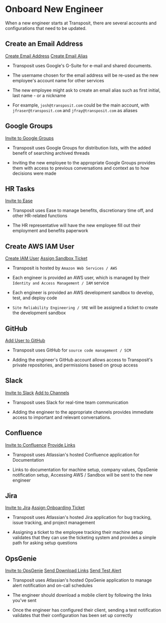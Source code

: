 # Onboard New Engineer
When a new engineer starts at Transposit, there are several accounts and configurations that need to be updated.

## Create an Email Address
[Create Email Address](https://console.transposit.com/mc/t/transposit/actions/create_transposit_email)
[Create Email Alias](https://console.transposit.com/mc/t/transposit/actions/add_transposit_email_alias)

- Transposit uses Google's G-Suite for e-mail and shared documents. 

- The username chosen for the email address will be re-used as the new employee's account name for other services

- The new employee might ask to create an email alias such as first initial, last name - or a nickname

- For example, `josh@transposit.com` could be the main account, with `jfraser@transposit.com` and `jfray@transposit.com` as aliases

## Google Groups
[Invite to Google Groups](https://console.transposit.com/mc/t/transposit/actions/invite_user_to_google_groups)
- Transposit uses Google Groups for distribution lists, with the added benefit of searching archived threads

- Inviting the new employee to the appropriate Google Groups provides them with access to previous conversations and context as to how decisions were made

## HR Tasks
[Invite to Ease](https://console.transposit.com/mc/t/transposit/actions/invite_user_to_ease)
- Transposit uses Ease to manage benefits, discretionary time off, and other HR-related functions

- The HR representative will have the new employee fill out their employment and benefits paperwork

## Create AWS IAM User
[Create IAM User](https://console.transposit.com/mc/t/transposit/actions/create_iam_user)
[Assign Sandbox Ticket](https://console.transposit.com/mc/t/transposit/actions/assign_jira_ticket_for_sandbox_creation)

- Transposit is hosted by `Amazon Web Services / AWS`

- Each engineer is provided an AWS user, which is managed by their `Identity and Access Management / IAM` service

- Each engineer is provided an AWS development sandbox to develop, test, and deploy code

- `Site Reliability Engineering / SRE` will be assigned a ticket to create the development sandbox

## GitHub
[Add User to GitHub](https://console.transposit.com/mc/t/transposit/actions/add_github_user_to_transposit)

- Transposit uses GitHub for `source code management / SCM`

- Adding the engineer's GitHub account allows access to Transposit's private repositories, and permissions based on group access

## Slack
[Invite to Slack](https://console.transposit.com/mc/t/transposit/actions/invite_user_to_slack)
[Add to Channels](https://console.transposit.com/mc/t/transposit/actions/add_slack_user_to_channels)

- Transposit uses Slack for real-time team communication

- Adding the engineer to the appropriate channels provides immediate access to important and relevant conversations.

## Confluence
[Invite to Confluence](https://console.transposit.com/mc/t/transposit/actions/invite_user_to_confluence)
[Provide Links](https://console.transposit.com/mc/t/transposit/actions/send_confluence_links)

- Transposit uses Atlassian's hosted Confluence application for Documentation

- Links to documentation for machine setup, company values, OpsGenie notification setup, Accessing AWS / Sandbox will be sent to the new engineer

## Jira
[Invite to Jira](https://console.transposit.com/mc/t/transposit/actions/invite_user_to_jira)
[Assign Onboarding Ticket](https://console.transposit.com/mc/t/transposit/actions/assign_jira_ticket_for_onboarding)

- Transposit uses Atlassian's hosted Jira application for bug tracking, issue tracking, and project management

- Assigning a ticket to the employee tracking their machine setup validates that they can use the ticketing system and provides a simple path for asking setup questions

## OpsGenie
[Invite to OpsGenie](https://console.transposit.com/mc/t/transposit/actions/invite_user_to_opsgenie)
[Send Download Links](https://console.transposit.com/mc/t/transposit/actions/send_opsgenie_download_links)
[Send Test Alert](https://console.transposit.com/mc/t/transposit/actions/send_opsgenie_test_notification)

- Transposit uses Atlassian's hosted OpsGenie application to manage alert notification and on-call schedules

- The engineer should download a mobile client by following the links you've sent

- Once the engineer has configured their client, sending a test notification validates that their configuration has been set up correctly

